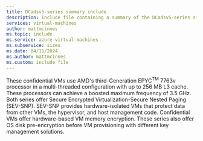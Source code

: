 ```yaml
---
title: DCadsv5-series summary include
description: Include file containing a summary of the DCadsv5-series size family.
services: virtual-machines
author: mattmcinnes
ms.topic: include
ms.service: azure-virtual-machines
ms.subservice: sizes
ms.date: 04/11/2024
ms.author: mattmcinnes
ms.custom: include file
---
```


These confidential VMs use AMD's third-Generation EPYC<sup>TM</sup> 7763v processor in a multi-threaded configuration with up to 256 MB L3 cache. These processors can achieve a boosted maximum frequency of 3.5 GHz. Both series offer Secure Encrypted Virtualization-Secure Nested Paging (SEV-SNP). SEV-SNP provides hardware-isolated VMs that protect data from other VMs, the hypervisor, and host management code. Confidential VMs offer hardware-based VM memory encryption. These series also offer OS disk pre-encryption before VM provisioning with different key management solutions. 
